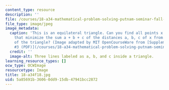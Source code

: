 ```yaml
---
content_type: resource
description: ''
file: /courses/18-a34-mathematical-problem-solving-putnam-seminar-fall-2018/5a85691b36060dd915db47941bcc2872_18-a34f18.jpg
file_type: image/jpeg
image_metadata:
  caption: 'This is an equilateral triangle. Can you find all points x in the triangle
    that minimize the sum a + b + c of the distances a, b, c of x from the three sides
    of the triangle? (Image adapted by MIT OpenCourseWare from [Supplementary Problems
    #3 (PDF)](/courses/18-a34-mathematical-problem-solving-putnam-seminar-fall-2018/resources/mit18_a34f18supp3).)'
  credit: ''
  image-alt: Three lines labeled as a, b, and c inside a triangle.
learning_resource_types: []
ocw_type: OCWImage
resourcetype: Image
title: 18-a34f18.jpg
uid: 5a85691b-3606-0dd9-15db-47941bcc2872
---
```

